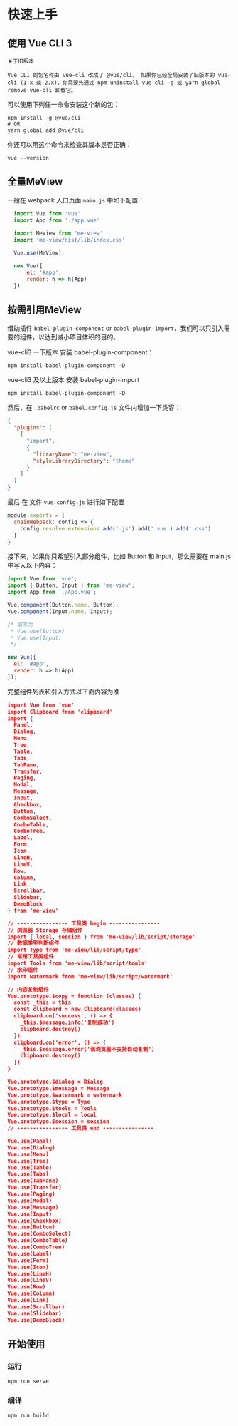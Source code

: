 # 快速上手

## 使用 Vue CLI 3 

``` warning
关于旧版本

Vue CLI 的包名称由 vue-cli 改成了 @vue/cli。 如果你已经全局安装了旧版本的 vue-cli (1.x 或 2.x)，你需要先通过 npm uninstall vue-cli -g 或 yarn global remove vue-cli 卸载它。
```

可以使用下列任一命令安装这个新的包：
```
npm install -g @vue/cli
# OR
yarn global add @vue/cli

```

你还可以用这个命令来检查其版本是否正确：

```
vue --version
```

## 全量MeView
一般在 webpack 入口页面 `main.js` 中如下配置：
``` js
  import Vue from 'vue'
  import App from './app.vue'
  
  import MeView from 'me-view'
  import 'me-view/dist/lib/index.css'

  Vue.use(MeView);

  new Vue({
      el: '#app',
      render: h => h(App)
  })
```
## 按需引用MeView

借助插件 `babel-plugin-component` or `babel-plugin-import`，我们可以只引入需要的组件，以达到减小项目体积的目的。

vue-cli3 一下版本 安装 babel-plugin-component：
```
npm install babel-plugin-component -D
```

vue-cli3 及以上版本 安装 babel-plugin-import
```
npm install babel-plugin-component -D
```

然后，在 `.babelrc` or `babel.config.js` 文件内增加一下类容：

``` json
{
  "plugins": [
    [
      "import", 
      {
        "libraryName": "me-view",
        "styleLibraryDirectory": "theme"
      }
    ]
  ]
}
```
最后 在 文件 `vue.config.js` 进行如下配置

``` js
module.exports = {
  chainWebpack: config => {
    config.resolve.extensions.add('.js').add('.vue').add('.css')
  }
}

```
接下来，如果你只希望引入部分组件，比如 Button 和 Input，那么需要在 main.js 中写入以下内容：

``` js
import Vue from 'vue';
import { Button, Input } from 'me-view';
import App from './App.vue';

Vue.component(Button.name, Button);
Vue.component(Input.name, Input);

/* 或写为
 * Vue.use(Button)
 * Vue.use(Input)
 */

new Vue({
  el: '#app',
  render: h => h(App)
});
```

完整组件列表和引入方式以下面内容为准

``` json
import Vue from 'vue'
import Clipboard from 'clipboard'
import {
  Panel,
  Dialog,
  Menu,
  Tree,
  Table,
  Tabs,
  TabPane,
  Transfer,
  Paging,
  Modal,
  Message,
  Input,
  Checkbox,
  Button,
  ComboSelect,
  ComboTable,
  ComboTree,
  Label,
  Form,
  Icon,
  LineH,
  LineV,
  Row,
  Column,
  Link,
  Scrollbar,
  Slidebar,
  DemoBlock
} from 'me-view'

// ---------------- 工具类 begin ---------------- 
// 浏览器 Storage 存储组件
import { local, session } from 'me-view/lib/script/storage'
// 数据类型判断组件
import Type from 'me-view/lib/script/type'
// 常用工具类组件
import Tools from 'me-view/lib/script/tools'
// 水印组件
import watermark from 'me-view/lib/script/watermark'

// 内容复制组件
Vue.prototype.$copy = function (classes) {
  const _this = this
  const clipboard = new Clipboard(classes)
  clipboard.on('success', () => {
    _this.$message.info('复制成功')
    clipboard.destroy()
  })
  clipboard.on('error', () => {
    _this.$message.error('该浏览器不支持自动复制')
    clipboard.destroy()
  })
}

Vue.prototype.$dialog = Dialog
Vue.prototype.$message = Message
Vue.prototype.$watermark = watermark
Vue.prototype.$type = Type
Vue.prototype.$tools = Tools
Vue.prototype.$local = local
Vue.prototype.$session = session
// ---------------- 工具类 end ---------------- 

Vue.use(Panel)
Vue.use(Dialog)
Vue.use(Menu)
Vue.use(Tree)
Vue.use(Table)
Vue.use(Tabs)
Vue.use(TabPane)
Vue.use(Transfer)
Vue.use(Paging)
Vue.use(Modal)
Vue.use(Message)
Vue.use(Input)
Vue.use(Checkbox)
Vue.use(Button)
Vue.use(ComboSelect)
Vue.use(ComboTable)
Vue.use(ComboTree)
Vue.use(Label)
Vue.use(Form)
Vue.use(Icon)
Vue.use(LineH)
Vue.use(LineV)
Vue.use(Row)
Vue.use(Column)
Vue.use(Link)
Vue.use(Scrollbar)
Vue.use(Slidebar)
Vue.use(DemoBlock)


```
## 开始使用

### 运行

```
npm run serve
```

### 编译

```
npm run build
```